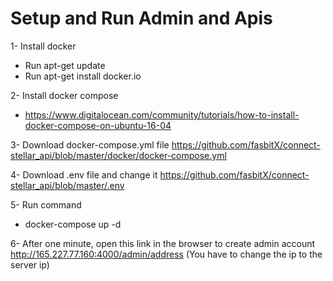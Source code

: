 # Setup and Run Admin and Apis 

1- Install docker
  * Run apt-get update
  * Run apt-get install docker.io 

2- Install docker compose 
  * https://www.digitalocean.com/community/tutorials/how-to-install-docker-compose-on-ubuntu-16-04
  
3- Download docker-compose.yml file https://github.com/fasbitX/connect-stellar_api/blob/master/docker/docker-compose.yml

4- Download .env file and change it https://github.com/fasbitX/connect-stellar_api/blob/master/.env

5- Run command 
  * docker-compose up -d
  
6- After one minute, open this link in the browser to create admin account http://165.227.77.160:4000/admin/address (You have to change the ip to the server ip)
